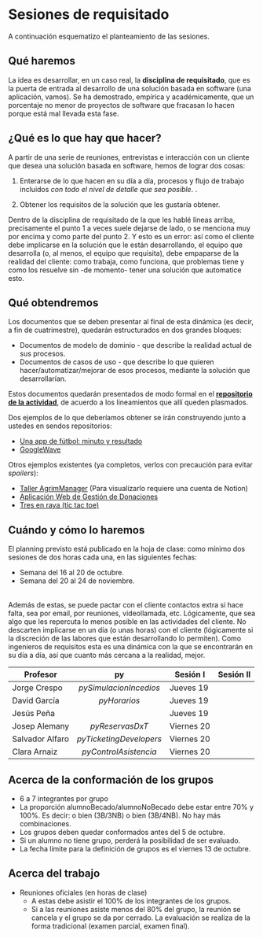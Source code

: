 # Sesiones de requisitado

A continuación esquematizo el planteamiento de las sesiones.

## Qué haremos

La idea es desarrollar, en un caso real, la **disciplina de requisitado**, que es la puerta de entrada al desarrollo de una solución basada en software (una aplicación, vamos). Se ha demostrado, empírica y académicamente, que un porcentaje no menor de proyectos de software que fracasan lo hacen porque está mal llevada esta fase.  

## ¿Qué es lo que hay que hacer? 

A partir de una serie de reuniones, entrevistas e interacción con un cliente que desea una solución basada en software, hemos de lograr dos cosas:

1. Enterarse de lo que hacen en su día a día, procesos y flujo de trabajo incluidos *con todo el nivel de detalle que sea posible*. . 

1. Obtener los requisitos de la solución que les gustaría obtener.

Dentro de la disciplina de requisitado de la que les hablé líneas arriba, precisamente el punto 1 a veces suele dejarse de lado, o se menciona muy por encima y como parte del punto 2. Y esto es un error: así como el cliente debe implicarse en la solución que le están desarrollando, el equipo que desarrolla (o, al menos, el equipo que requisita), debe empaparse de la realidad del cliente: como trabaja, como funciona, que problemas tiene y como los resuelve sin -de momento- tener una solución que automatice esto.

## Qué obtendremos

Los documentos que se deben presentar al final de esta dinámica (es decir, a fin de cuatrimestre), quedarán estructurados en dos grandes bloques:

- Documentos de modelo de dominio - que describe la realidad actual de sus procesos.
- Documentos de casos de uso - que describe lo que quieren hacer/automatizar/mejorar de esos procesos, mediante la solución que desarrollarían.

Estos documentos quedarán presentados de modo formal en el [**repositorio de la actividad**](https://github.com/mmasias/23-24-IdSw1-SDR), de acuerdo a los lineamientos que allí queden plasmados.

Dos ejemplos de lo que deberíamos obtener se irán construyendo junto a ustedes en sendos repositorios:

- [Una app de fútbol: minuto y resultado](https://github.com/mmasias/futbol)
- [GoogleWave](https://github.com/mmasias/googleWave)

Otros ejemplos existentes (ya completos, verlos con precaución para evitar *spoilers*):

- [Taller AgrimManager](https://www.notion.so/Gestor-de-taller-mec-nico-AgrimManager-a8d44826c2494e15bcb235fc1019938d#cd3ccf181d9c4a1b9253416cd9b74f57) (Para visualizarlo requiere una cuenta de Notion)
- [Aplicación Web de Gestión de Donaciones](https://drive.google.com/file/d/1Zt4tgtnFJ53uZrJv_zxlBb5QdMSK7nIg/view?usp=sharing)
- [Tres en raya (tic tac toe)](https://github.com/USantaTecla-0-domains/game-ticTacToe)


## Cuándo y cómo lo haremos

El planning previsto está publicado en la hoja de clase: como mínimo dos sesiones de dos horas cada una, en las siguientes fechas:

- Semana del 16 al 20 de octubre.
- Semana del 20 al 24 de noviembre. 

||
|-|
Además de estas, se puede pactar con el cliente contactos extra si hace falta, sea por email, por reuniones, videollamada, etc.
Lógicamente, que sea algo que les repercuta lo menos posible en las actividades del cliente.
No descarten implicarse en un día (o unas horas) con el cliente (lógicamente si la discreción de las labores que están desarrollando lo permiten). 
Como ingenieros de requisitos esta es una dinámica con la que se encontrarán en su día a día, así que cuanto más cercana a la realidad, mejor.

<div align=center>

|Profesor|py|Sesión I|Sesión II
|-|:-:|-|-|
|Jorge Crespo|*pySimulacionIncedios*|Jueves 19|
|David García|*pyHorarios*|Jueves 19|
|Jesús Peña||Jueves 19|
|Josep Alemany|*pyReservasDxT*|Viernes 20|
|Salvador Alfaro|*pyTicketingDevelopers*|Viernes 20|
|Clara Arnaiz|*pyControlAsistencia*|Viernes 20|

</div>

## Acerca de la conformación de los grupos

- 6 a 7 integrantes por grupo
- La proporción alumnoBecado/alumnoNoBecado debe estar entre 70% y 100%. Es decir: o bien (3B/3NB) o bien (3B/4NB). No hay más combinaciones.
- Los grupos deben quedar conformados antes del 5 de octubre.
- Si un alumno no tiene grupo, perderá la posibilidad de ser evaluado.
- La fecha límite para la definición de grupos es el viernes 13 de octubre.

## Acerca del trabajo

- Reuniones oficiales (en horas de clase)
  - A estas debe asistir el 100% de los integrantes de los grupos.
  - Si a las reuniones asiste menos del 80% del grupo, la reunión se cancela y el grupo se da por cerrado. La evaluación se realiza de la forma tradicional (examen parcial, examen final).

